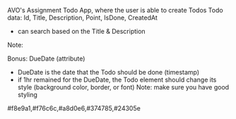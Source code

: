 AVO's Assignment
Todo App, where the user is able to create Todos
Todo data: Id, Title, Description, Point, IsDone, CreatedAt
<!-- - by default Todos will be listed descending by creation date/time -->
<!-- - user can change the arrangement based on the Point of the Todo -->
- can search based on the Title & Description
<!-- - can add update & delete Todo -->
<!-- - each todo can be updated as done and should be listed grayed out in a different list -->
<!-- - todos should be cached in the browser, so if we close the app and then reopen it, my data shouldn't be lost -->
Note:
<!-- - Point attribute is a range from 1 to 5, which means Todo with 5 is more important to be done than 4, 3, etc.. -->
<!-- - Id should be randomly generated -->
<!-- - Title & Description are text with textarea -->
<!-- - CreatedAt is the time that Todo is created (timestamp) -->
<!-- - IsDone by default false then can be changed to true (boolean) -->
Bonus: DueDate (attribute)
- DueDate is the date that the Todo should be done (timestamp)
- if 1hr remained for the DueDate, the Todo element should change its style (background color, border, or font)
Note: make sure you have good styling


#f8e9a1,#f76c6c,#a8d0e6,#374785,#24305e